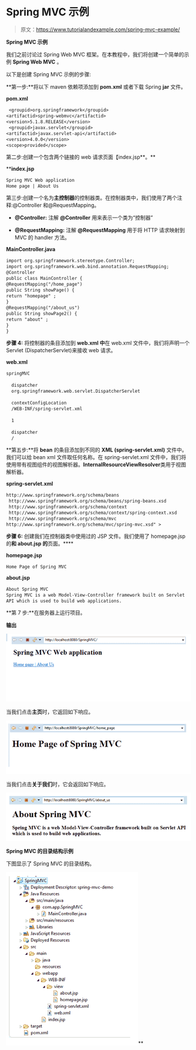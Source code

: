 # Spring MVC 示例

> 原文：<https://www.tutorialandexample.com/spring-mvc-example/>

**Spring MVC 示例**

我们之前讨论过 Spring Web MVC 框架。在本教程中，我们将创建一个简单的示例 **Spring Web MVC** 。

以下是创建 Spring MVC 示例的步骤:

**第一步:**将以下 maven 依赖项添加到 **pom.xml** 或者下载 Spring **jar** 文件。

**pom.xml**

```
 <groupid>org.springframework</groupid>
<artifactid>spring-webmvc</artifactid>
<version>5.1.8.RELEASE</version> 
 <groupid>javax.servlet</groupid>
<artifactid>javax.servlet-api</artifactid>
<version>4.0.0</version>
<scope>provided</scope> 
```

第二步:创建一个包含两个链接的 web 请求页面【index.jsp**。**

 ****index.jsp**

```
Spring MVC Web application
Home page | About Us
```

第三步:创建一个名为**主控制器**的控制器类。在控制器类中，我们使用了两个注释:@Controller 和@RequestMapping。

*   **@Controller:** 注解 **@Controller** 用来表示一个类为“控制器”

*   **@RequestMapping:** 注解 **@RequestMapping** 用于将 HTTP 请求映射到 MVC 的 handler 方法。

**MainController.java**

```
import org.springframework.stereotype.Controller;
import org.springframework.web.bind.annotation.RequestMapping;
@Controller
public class MainController {
@RequestMapping("/home_page")
public String showPage() {
return "homepage" ;
}
@RequestMapping("/about_us")
public String showPage2() {
return "about" ;
}
} 
```

**步骤 4:** 将控制器的条目添加到 **web.xml 中**在 web.xml 文件中，我们将声明一个 Servlet (DispatcherServlet)来接收 web 请求。

**web.xml**

```
springMVC 

  dispatcher
  org.springframework.web.servlet.DispatcherServlet

  contextConfigLocation
  /WEB-INF/spring-servlet.xml

  1

  dispatcher
  /
```

**第五步:**将 **bean** 的条目添加到不同的 **XML (spring-servlet.xml)** 文件中。我们可以给 bean xml 文件取任何名称。在 spring-servlet.xml 文件中，我们将使用带有视图组件的视图解析器。**InternalResourceViewResolver**类用于视图解析器。

**spring-servlet.xml**

```
http://www.springframework.org/schema/beans
 http://www.springframework.org/schema/beans/spring-beans.xsd
 http://www.springframework.org/schema/context
 http://www.springframework.org/schema/context/spring-context.xsd
 http://www.springframework.org/schema/mvc
http://www.springframework.org/schema/mvc/spring-mvc.xsd" >
```

**步骤 6:** 创建我们在控制器类中使用过的 JSP 文件。我们使用了 homepage.jsp 的**和 about.jsp 的**页面。****

**homepage.jsp**

```
Home Page of Spring MVC
```

**about.jsp**

```
About Spring MVC
Spring MVC is a web Model-View-Controller framework built on Servlet API which is used to build web applications.
```

**第 7 步:**在服务器上运行项目。

**输出**

![Run the project on server.](img/73aa0e78ef14604fd0cbe2c8f1228928.png)

当我们点击**主页**时，它返回如下响应。

![When we click on the Home page, ](img/f0ddcd9697fb00dc6d6c4d4bd1d51919.png)

当我们点击**关于我们**时，它会返回如下响应。

![When we click on the About Us](img/516dbd1bcaa0d04737a4252345f15ce1.png)

**Spring MVC 的目录结构示例**

下图显示了 Spring MVC 的目录结构。

![Directory Structure of Spring MVC example](img/27e005a7ab580b308306c60dd511babd.png)**